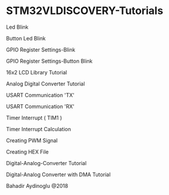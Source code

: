 # STM32VLDISCOVERY-Tutorials 

Led Blink

Button Led Blink

GPIO Register Settings-Blink

GPIO Register Settings-Button Blink

16x2 LCD Library Tutorial

Analog Digital Converter Tutorial

USART Communication 'TX'

USART Communication 'RX'

Timer Interrupt ( TIM1 )

Timer Interrupt Calculation

Creating PWM Signal

Creating HEX File

Digital-Analog-Converter Tutorial

Digital-Analog Converter with DMA Tutorial



Bahadir Aydinoglu
@2018
